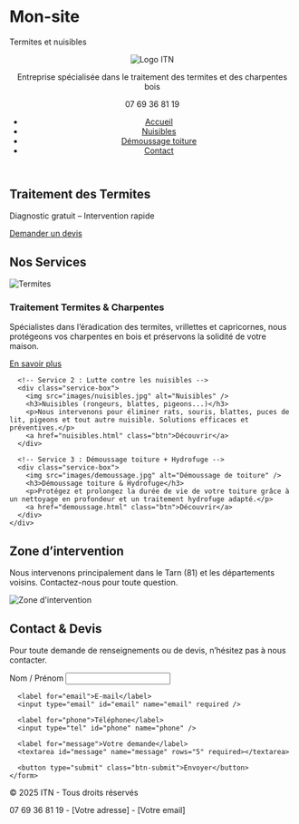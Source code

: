 # Mon-site
Termites et nuisibles 
<!DOCTYPE html>
<html lang="fr">
<head>
  <meta charset="UTF-8" />
  <meta name="description" content="ITN - Entreprise spécialisée dans le traitement des termites, des charpentes bois, la lutte contre les nuisibles et le démoussage de toiture." />
  <meta name="viewport" content="width=device-width, initial-scale=1.0" />
  <title>ITN - Traitement termites et nuisibles</title>
  <link rel="stylesheet" href="style.css" />
</head>
<body>

  <!-- En-tête / Header -->
  <header>
    <div class="header-container">
      <div class="logo">
        <!-- Vous pouvez insérer votre logo en image -->
        <img src="votre-logo.png" alt="Logo ITN" />
        <!-- Ou simplement un texte stylisé -->
        <!-- <h1>ITN</h1> -->
      </div>
      <div class="header-info">
        <p class="slogan">Entreprise spécialisée dans le traitement des termites et des charpentes bois</p>
        <p class="phone">07 69 36 81 19</p>
      </div>
      <nav>
        <ul>
          <li><a href="index.html">Accueil</a></li>
          <li><a href="nuisibles.html">Nuisibles</a></li>
          <li><a href="demoussage.html">Démoussage toiture</a></li>
          <li><a href="#contact">Contact</a></li>
        </ul>
      </nav>
    </div>
  </header>

  <!-- Section Hero / Bannière principale -->
  <section class="hero">
    <div class="hero-text">
      <h2>Traitement des Termites</h2>
      <p>Diagnostic gratuit – Intervention rapide</p>
      <a href="#contact" class="btn-hero">Demander un devis</a>
    </div>
  </section>

  <!-- Section Services -->
  <section class="services">
    <h2>Nos Services</h2>
    <div class="services-container">
      <!-- Service 1 : Traitement termites & charpentes -->
      <div class="service-box">
        <img src="images/termites.jpg" alt="Termites" />
        <h3>Traitement Termites & Charpentes</h3>
        <p>Spécialistes dans l’éradication des termites, vrillettes et capricornes, nous protégeons vos charpentes en bois et préservons la solidité de votre maison.</p>
        <a href="#contact" class="btn">En savoir plus</a>
      </div>

      <!-- Service 2 : Lutte contre les nuisibles -->
      <div class="service-box">
        <img src="images/nuisibles.jpg" alt="Nuisibles" />
        <h3>Nuisibles (rongeurs, blattes, pigeons...)</h3>
        <p>Nous intervenons pour éliminer rats, souris, blattes, puces de lit, pigeons et tout autre nuisible. Solutions efficaces et préventives.</p>
        <a href="nuisibles.html" class="btn">Découvrir</a>
      </div>

      <!-- Service 3 : Démoussage toiture + Hydrofuge -->
      <div class="service-box">
        <img src="images/demoussage.jpg" alt="Démoussage de toiture" />
        <h3>Démoussage toiture & Hydrofuge</h3>
        <p>Protégez et prolongez la durée de vie de votre toiture grâce à un nettoyage en profondeur et un traitement hydrofuge adapté.</p>
        <a href="demoussage.html" class="btn">Découvrir</a>
      </div>
    </div>
  </section>

  <!-- Section Zone d'intervention -->
  <section class="zone">
    <h2>Zone d’intervention</h2>
    <p>Nous intervenons principalement dans le Tarn (81) et les départements voisins. Contactez-nous pour toute question.</p>
    <!-- Exemple de carte ou visuel -->
    <img src="images/carte.png" alt="Zone d'intervention" class="carte" />
  </section>

  <!-- Section Contact -->
  <section class="contact" id="contact">
    <h2>Contact & Devis</h2>
    <p>Pour toute demande de renseignements ou de devis, n’hésitez pas à nous contacter.</p>
    <form action="#" method="post">
      <label for="name">Nom / Prénom</label>
      <input type="text" id="name" name="name" required />

      <label for="email">E-mail</label>
      <input type="email" id="email" name="email" required />

      <label for="phone">Téléphone</label>
      <input type="tel" id="phone" name="phone" />

      <label for="message">Votre demande</label>
      <textarea id="message" name="message" rows="5" required></textarea>

      <button type="submit" class="btn-submit">Envoyer</button>
    </form>
  </section>

  <!-- Pied de page / Footer -->
  <footer>
    <div class="footer-container">
      <p>© 2025 ITN - Tous droits réservés</p>
      <p>07 69 36 81 19 - [Votre adresse] - [Votre email]</p>
    </div>
  </footer>

</body>
</html>
